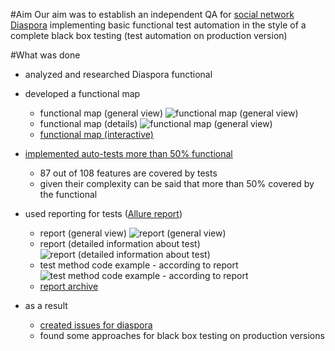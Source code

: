 #Aim
Our aim was to establish an independent QA for [social network Diaspora](https://wiki.diasporafoundation.org/Main_Page) 
implementing basic functional test automation in the style of a complete black box testing 
(test automation on production version)

#What was done
* analyzed and researched  Diaspora functional

* developed a functional map
    * functional map (general view)
![functional map (general view)](https://cloud.githubusercontent.com/assets/13263036/19514244/8889ce32-95fb-11e6-9f13-5a8101372c89.jpg)
    * functional map (details)
![functional map (general view)](https://cloud.githubusercontent.com/assets/13263036/19514238/83f2047a-95fb-11e6-8ab4-d9bcdebbd014.jpg)
    * [functional map (interactive)](https://drive.google.com/file/d/0B2UFaKOpHq_MRDNxVENfTlZHSFU/view?usp=sharing)
    
* [implemented auto-tests more than 50% functional](https://docs.google.com/spreadsheets/d/1y8PItP93mGN1DZvUgOK7hSzYoGXnfNOxcuvsUtJlmj8/edit?usp=sharing)
    * 87 out of 108 features are covered by tests
    * given their complexity can be said that more than 50% covered by the functional

* used reporting for tests ([Allure report](http://allure.qatools.ru/))
    * report (general view)
![report (general view)](https://cloud.githubusercontent.com/assets/13263036/19515820/c1126880-9601-11e6-9124-5a6bae6170ba.jpg)
    * report (detailed information about test)
![report (detailed information about test)](https://cloud.githubusercontent.com/assets/13263036/19515822/c695c75c-9601-11e6-898b-941e82fef1a7.jpg)
    * test method code example - according to report
![test method code example - according to report](https://cloud.githubusercontent.com/assets/13263036/19516357/4bd7d7dc-9604-11e6-8a4a-e6d60ae4f340.jpg)
    * [report archive](https://drive.google.com/file/d/0B2UFaKOpHq_MenpYX05idENhajQ/view?usp=sharing)
    
* as a result 
    * [created issues for diaspora](https://github.com/diaspora/diaspora/issues?utf8=%E2%9C%93&q=author%3Ajuliaviluhina)
    * found some approaches for black box testing on production versions
     